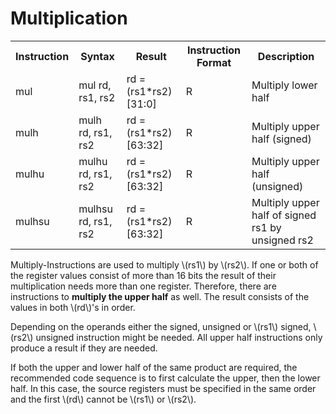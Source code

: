 # Multiplication

<table>
    <tr>
        <th>Instruction</th>
        <th>Syntax</th>
        <th>Result</th>
        <th>Instruction Format</th>
        <th>Description</th>
    </tr>
    <tr>
        <td>mul</td>
        <td>mul rd, rs1, rs2</td>
        <td>rd = (rs1*rs2)[31:0]</td>
        <td>R</td>
        <td>Multiply lower half</td>
    </tr>
        <tr>
        <td>mulh</td>
        <td>mulh rd, rs1, rs2</td>
        <td>rd = (rs1*rs2)[63:32]</td>
        <td>R</td>
        <td>Multiply upper half (signed)</td>
    </tr>
     <tr>
        <td>mulhu</td>
        <td>mulhu rd, rs1, rs2</td>
        <td>rd = (rs1*rs2)[63:32]</td>
        <td>R</td>
        <td>Multiply upper half (unsigned)</td>
    </tr>
         <tr>
        <td>mulhsu</td>
        <td>mulhsu rd, rs1, rs2</td>
        <td>rd = (rs1*rs2)[63:32]</td>
        <td>R</td>
        <td>Multiply upper half of signed rs1 by unsigned rs2</td>
    </tr>
</table>

Multiply-Instructions are used to multiply \\(rs1\\) by \\(rs2\\). If one or both of the register values consist of more than 16 bits the result of their multiplication needs more than one register. Therefore, there are instructions to **multiply the upper half** as well. The result consists of the values in both \\(rd\\)'s in order.

Depending on the operands either the signed, unsigned or \\(rs1\\) signed, \\(rs2\\) unsigned instruction might be needed. All upper half instructions only produce a result if they are needed.

If both the upper and lower half of the same product are required, the recommended code sequence is to first calculate the upper, then the lower half. In this case, the source registers must be specified in the same order and the first \\(rd\\) cannot be \\(rs1\\) or \\(rs2\\).